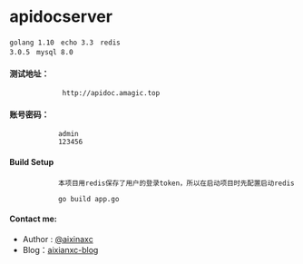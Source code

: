 # apidocserver

<code>golang 1.10</code> &nbsp; <code>echo 3.3</code> &nbsp; <code>redis 3.0.5</code> &nbsp; <code>mysql 8.0</code>

#### 测试地址：
                 http://apidoc.amagic.top

#### 账号密码：
                admin
                123456


#### Build Setup
                本项目用redis保存了用户的登录token，所以在启动项目时先配置启动redis
                
                go build app.go



#### Contact me:
* Author : [@aixinaxc][1]
* Blog：[aixianxc-blog][2]

[1]: http://www.amagic.top/
[2]: https://blog.csdn.net/aixinaxc/
